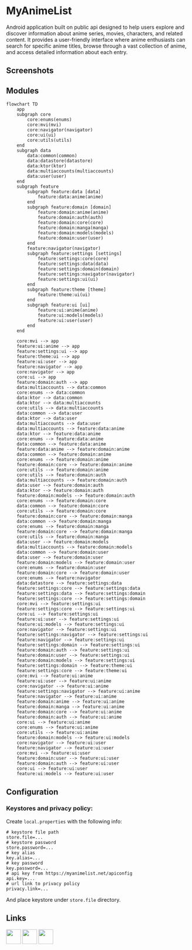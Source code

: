 # MyAnimeList

Android application built on public api designed to help users explore and discover information
about anime series, movies, characters, and related content. It provides a user-friendly interface
where anime enthusiasts can search for specific anime titles, browse through a vast collection of
anime, and access detailed information about each entry.

## Screenshots

## Modules

```mermaid
flowchart TD
    app
    subgraph core
        core:enums(enums)
        core:mvi(mvi)
        core:navigator(navigator)
        core:ui(ui)
        core:utils(utils)
    end
    subgraph data
        data:common(common)
        data:datastore(datastore)
        data:ktor(ktor)
        data:multiaccounts(multiaccounts)
        data:user(user)
    end
    subgraph feature
        subgraph feature:data [data]
            feature:data:anime(anime)
        end
        subgraph feature:domain [domain]
            feature:domain:anime(anime)
            feature:domain:auth(auth)
            feature:domain:core(core)
            feature:domain:manga(manga)
            feature:domain:models(models)
            feature:domain:user(user)
        end
        feature:navigator(navigator)
        subgraph feature:settings [settings]
            feature:settings:core(core)
            feature:settings:data(data)
            feature:settings:domain(domain)
            feature:settings:navigator(navigator)
            feature:settings:ui(ui)
        end
        subgraph feature:theme [theme]
            feature:theme:ui(ui)
        end
        subgraph feature:ui [ui]
            feature:ui:anime(anime)
            feature:ui:models(models)
            feature:ui:user(user)
        end
    end

    core:mvi --> app
    feature:ui:anime --> app
    feature:settings:ui --> app
    feature:theme:ui --> app
    feature:ui:user --> app
    feature:navigator --> app
    core:navigator --> app
    core:ui --> app
    feature:domain:auth --> app
    data:multiaccounts --> data:common
    core:enums --> data:common
    data:ktor --> data:common
    data:ktor --> data:multiaccounts
    core:utils --> data:multiaccounts
    data:common --> data:user
    data:ktor --> data:user
    data:multiaccounts --> data:user
    data:multiaccounts --> feature:data:anime
    data:ktor --> feature:data:anime
    core:enums --> feature:data:anime
    data:common --> feature:data:anime
    feature:data:anime --> feature:domain:anime
    data:common --> feature:domain:anime
    core:enums --> feature:domain:anime
    feature:domain:core --> feature:domain:anime
    core:utils --> feature:domain:anime
    core:utils --> feature:domain:auth
    data:multiaccounts --> feature:domain:auth
    data:user --> feature:domain:auth
    data:ktor --> feature:domain:auth
    feature:domain:models --> feature:domain:auth
    core:enums --> feature:domain:core
    data:common --> feature:domain:core
    core:utils --> feature:domain:core
    feature:domain:core --> feature:domain:manga
    data:common --> feature:domain:manga
    core:enums --> feature:domain:manga
    feature:domain:core --> feature:domain:manga
    core:utils --> feature:domain:manga
    data:user --> feature:domain:models
    data:multiaccounts --> feature:domain:models
    data:common --> feature:domain:user
    data:user --> feature:domain:user
    feature:domain:models --> feature:domain:user
    core:enums --> feature:domain:user
    feature:domain:core --> feature:domain:user
    core:enums --> feature:navigator
    data:datastore --> feature:settings:data
    feature:settings:core --> feature:settings:data
    feature:settings:data --> feature:settings:domain
    feature:settings:core --> feature:settings:domain
    core:mvi --> feature:settings:ui
    feature:settings:core --> feature:settings:ui
    core:ui --> feature:settings:ui
    feature:ui:user --> feature:settings:ui
    feature:ui:models --> feature:settings:ui
    core:navigator --> feature:settings:ui
    feature:settings:navigator --> feature:settings:ui
    feature:navigator --> feature:settings:ui
    feature:settings:domain --> feature:settings:ui
    feature:domain:auth --> feature:settings:ui
    feature:domain:user --> feature:settings:ui
    feature:domain:models --> feature:settings:ui
    feature:settings:domain --> feature:theme:ui
    feature:settings:core --> feature:theme:ui
    core:mvi --> feature:ui:anime
    feature:ui:user --> feature:ui:anime
    core:navigator --> feature:ui:anime
    feature:settings:navigator --> feature:ui:anime
    feature:navigator --> feature:ui:anime
    feature:domain:anime --> feature:ui:anime
    feature:domain:manga --> feature:ui:anime
    feature:domain:core --> feature:ui:anime
    feature:domain:auth --> feature:ui:anime
    core:ui --> feature:ui:anime
    core:enums --> feature:ui:anime
    core:utils --> feature:ui:anime
    feature:domain:models --> feature:ui:models
    core:navigator --> feature:ui:user
    feature:navigator --> feature:ui:user
    core:mvi --> feature:ui:user
    feature:domain:user --> feature:ui:user
    feature:domain:auth --> feature:ui:user
    core:ui --> feature:ui:user
    feature:ui:models --> feature:ui:user
```

## Configuration

### Keystores and privacy policy:

Create `local.properties` with the following info:

```properties
# keystore file path
store.file=...
# keystore password
store.password=...
# key alias
key.alias=...
# key password
key.password=...
# api key from https://myanimelist.net/apiconfig
api.key=...
# url link to privacy policy
privacy.link=...
```

And place keystore under `store.file` directory.

## Links

[<img src="https://cdn-icons-png.flaticon.com/512/25/25231.png" width="40"/>](https://github.com/VladDaniliuk)
[<img src="https://upload.wikimedia.org/wikipedia/commons/thumb/8/82/Telegram_logo.svg/2048px-Telegram_logo.svg.png" width="40"/>](https://t.me/vladdaniliuk)
[<img src="https://upload.wikimedia.org/wikipedia/commons/thumb/f/f8/LinkedIn_icon_circle.svg/2048px-LinkedIn_icon_circle.svg.png" width="40"/>](https://www.linkedin.com/in/vladislavdaniliuk/)
